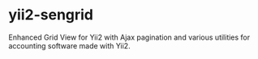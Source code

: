 # yii2-sengrid
Enhanced Grid View for Yii2 with Ajax pagination and various utilities for accounting software made with Yii2.
